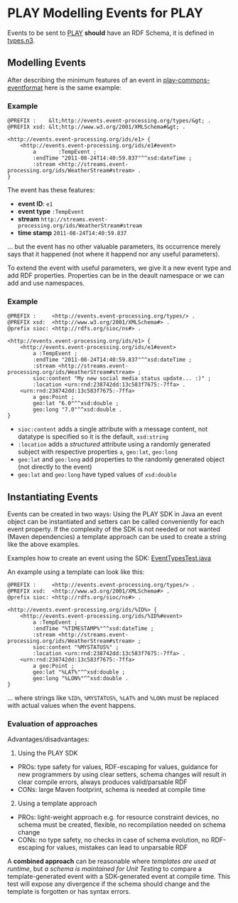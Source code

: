 PLAY Modelling Events for PLAY
==============================
Events to be sent to [PLAY](http://www.play-project.eu/) **should** have an RDF Schema, it is defined in [types.n3](src/main/resources/types.n3).

Modelling Events
-----------------
After describing the minimum features of an event in [play-commons-eventformat](https://github.com/play-project/play-commons/tree/master/play-commons-eventformat/) here is the same example:

### Example
```
@PREFIX :    &lt;http://events.event-processing.org/types/&gt; .
@PREFIX xsd: &lt;http://www.w3.org/2001/XMLSchema#&gt; .

<http://events.event-processing.org/ids/e1> {
    <http://events.event-processing.org/ids/e1#event>
        a       :TempEvent ;
        :endTime "2011-08-24T14:40:59.837"^^xsd:dateTime ;
        :stream <http://streams.event-processing.org/ids/WeatherStream#stream> .
}
```

The event has these features:

* **event ID**: `e1`
* **event type** `:TempEvent`
* **stream** `http://streams.event-processing.org/ids/WeatherStream#stream`
* **time stamp** `2011-08-24T14:40:59.837`

... but the event has no other valuable parameters, its occurrence merely says that it happened (not where it happend nor any useful parameters).

To extend the event with useful parameters, we give it a new event type and add RDF properties. Properties can be in the deault namespace or we can add and use namespaces.

### Example
```
@PREFIX :     <http://events.event-processing.org/types/> .
@PREFIX xsd:  <http://www.w3.org/2001/XMLSchema#> .
@prefix sioc: <http://rdfs.org/sioc/ns#> .

<http://events.event-processing.org/ids/e1> {
    <http://events.event-processing.org/ids/e1#event>
        a :TempEvent ;
        :endTime "2011-08-24T14:40:59.837"^^xsd:dateTime ;
        :stream <http://streams.event-processing.org/ids/WeatherStream#stream> ;
		sioc:content "My new social media status update... :)" ;
		:location <urn:rnd:238742dd:13c583f7675:-7ffa> .
    <urn:rnd:238742dd:13c583f7675:-7ffa>
        a geo:Point ;
        geo:lat "6.0"^^xsd:double ;
        geo:long "7.0"^^xsd:double .
}
```

* `sioc:content` adds a single attribute with a message content, not datatype is specified so it is the default, `xsd:string`
* `:location` adds a *structured* attribute using a randomly generated subject with respective properties `a`, `geo:lat`, `geo:long`
* `geo:lat` and `geo:long` add properties to the randomly generated object (not directly to the event)
* `geo:lat` and `geo:long` have typed values of `xsd:double`


Instantiating Events
--------------------
Events can be created in two ways: Using the PLAY SDK in Java an event object can be instantiated and setters can be called conveniently for each event property. If the complexity of the SDK is not needed or not wanted (Maven dependencies) a template approach can be used to create a string like the above examples.

Examples how to create an event using the SDK: <a href="src/test/java/eu/play_project/platformservices/eventformat/EventTypesTest.java">EventTypesTest.java</a>

An example using a template can look like this:

```
@PREFIX :     <http://events.event-processing.org/types/> .
@PREFIX xsd:  <http://www.w3.org/2001/XMLSchema#> .
@prefix sioc: <http://rdfs.org/sioc/ns#> .

<http://events.event-processing.org/ids/%ID%> {
    <http://events.event-processing.org/ids/%ID%#event>
        a :TempEvent ;
        :endTime "%TIMESTAMP%"^^xsd:dateTime ;
        :stream <http://streams.event-processing.org/ids/WeatherStream#stream> ;
		sioc:content "%MYSTATUS%" ;
		:location <urn:rnd:238742dd:13c583f7675:-7ffa> .
    <urn:rnd:238742dd:13c583f7675:-7ffa>
        a geo:Point ;
        geo:lat "%LAT%"^^xsd:double ;
        geo:long "%LON%"^^xsd:double .
}
```

... where strings like `%ID%`, `%MYSTATUS%`, `%LAT%` and `%LON%` must be replaced with actual values when the event happens.

### Evaluation of approaches

Advantages/disadvantages:

1. Using the PLAY SDK
 * PROs: type safety for values, RDF-escaping for values, guidance for new programmers by using clear setters, schema changes will result in clear compile errors, always produces valid/parsable RDF
 * CONs: large Maven footprint, schema is needed at compile time
2. Using a template approach
 * PROs: light-weight approach e.g. for resource constraint devices, no schema must be created, flexible, no recompilation needed on schema change
 * CONs: no type safety, no checks in case of schema evolution, no RDF-escaping for values, mistakes can lead to unparsable RDF

A **combined approach** can be reasonable where *templates are used at runtime*, but *a schema is maintained for Unit Testing* to compare a template-generated event with a SDK-generated event at compile time. This test will expose any divergence if the schema should change and the template is forgotten or has syntax errors.